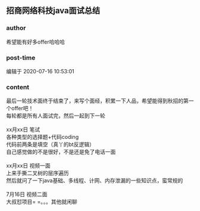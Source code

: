 ## 招商网络科技java面试总结
### author 
希望能有好多offer哈哈哈
### post-time 

编辑于  2020-07-16 10:53:01
### content 
<div class="post-topic-des nc-post-content">
 <div>
  最后一轮技术面终于结束了，来写个面经，积累一下人品，希望能得到秋招的第一个offer吧！
 </div>
 <div>
  每轮都是所有人面试完，然后一起到下一轮
 </div>
 <div>
  <br/>
 </div>
 <div>
  xx月xx日 笔试
 </div>
 <div>
  各种类型的选择题+代码coding
 </div>
 <div>
  代码前两条是填空（真丫的bt反逻辑）
 </div>
 <div>
  自己感觉做的不是很好，不是还是免了电话一面
 </div>
 <div>
  <br/>
 </div>
 <div>
  xx月xx日 视频一面
 </div>
 <div>
  上来手撕二叉树的层序遍历
 </div>
 <div>
  然后就问了一下java基础、多线程、计网、内存泄漏的一些知识点，蛮常规的
 </div>
 <div>
  <br/>
 </div>
 <div>
  7月16日 视频二面
 </div>
 <div>
  大叔怼项目= =。。。其他就闲聊
 </div>
 <div>
  <br/>
 </div>
 <div>
  <br/>
 </div>
</div>
